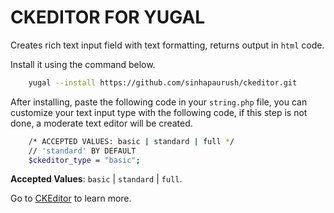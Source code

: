 # CKEDITOR FOR YUGAL
Creates rich text input field with text formatting, returns output in ```html``` code.

Install it using the command below.
```bash
    yugal --install https://github.com/sinhapaurush/ckeditor.git
```

After installing, paste the following code in your ```string.php``` file, you can customize your text input type with the following code, if this step is not done, a moderate text editor will be created.
```bash
    /* ACCEPTED VALUES: basic | standard | full */
    // 'standard' BY DEFAULT
    $ckeditor_type = "basic";
```

**Accepted Values**: ```basic``` | ```standard``` | ```full```.

Go to [CKEditor](http://ckeditor.com/) to learn more.
